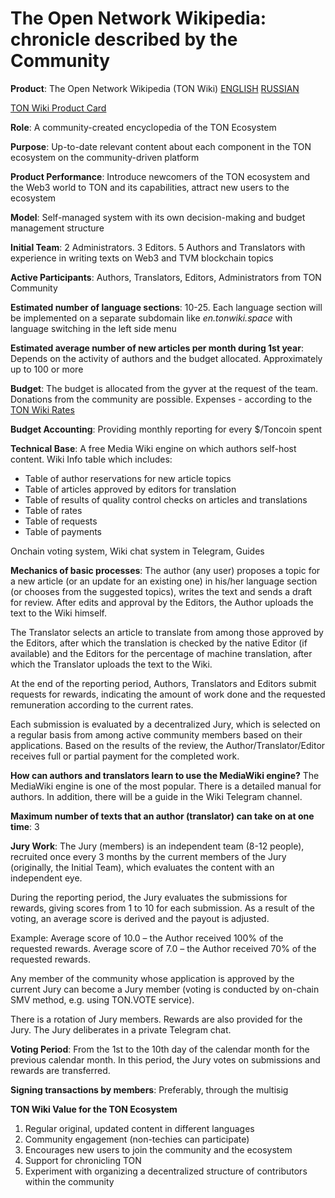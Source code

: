 # The Open Network Wikipedia: chronicle described by the Community

**Product**:
The Open Network Wikipedia (TON Wiki) 
[ENGLISH](https://tonwiki.space/index.php?title=Main_page)
[RUSSIAN](https://tonwiki.space/index.php?title=%D0%97%D0%B0%D0%B3%D0%BB%D0%B0%D0%B2%D0%BD%D0%B0%D1%8F_%D1%81%D1%82%D1%80%D0%B0%D0%BD%D0%B8%D1%86%D0%B0)

[TON Wiki Product Card](https://docs.google.com/document/d/1QOMMC-NjbotdSrnzUb_yTBohy2CXbCnKmAQCWpnXWs0/edit?usp=sharing)

**Role**:
A community-created encyclopedia of the TON Ecosystem

**Purpose**:
Up-to-date relevant content about each component in the TON ecosystem on the community-driven platform

**Product Performance**:
Introduce newcomers of the TON ecosystem and the Web3 world to TON and its capabilities, attract new users to the ecosystem

**Model**:
Self-managed system with its own decision-making and budget management structure

**Initial Team**:
2 Administrators. 3 Editors. 5 Authors and Translators with experience in writing texts on Web3 and TVM blockchain topics

**Active Participants**:
Authors, Translators, Editors, Administrators from TON Community

**Estimated number of language sections**:
10-25. Each language section will be implemented on a separate subdomain like *en.tonwiki.space* with language switching in the left side menu

**Estimated average number of new articles per month during 1st year**:
Depends on the activity of authors and the budget allocated. Approximately up to 100 or more

**Budget**:
The budget is allocated from the gyver at the request of the team. Donations from the community are possible. Expenses - according to the [TON Wiki Rates](https://docs.google.com/spreadsheets/d/1P_RuF04shL4G_YxzlbcDsNNE4yFqNm_NzzjfoTEHxnM/edit#gid=0)

**Budget Accounting**:
Providing monthly reporting for every $/Toncoin spent

**Technical Base**:
A free Media Wiki engine on which authors self-host content. Wiki Info table which includes: 
- Table of author reservations for new article topics
- Table of articles approved by editors for translation
- Table of results of quality control checks on articles and translations
- Table of rates
- Table of requests
- Table of payments

Onchain voting system, Wiki chat system in Telegram, Guides

**Mechanics of basic processes**:
The author (any user) proposes a topic for a new article (or an update for an existing one) in his/her language section (or chooses from the suggested topics), writes the text and sends a draft for review. After edits and approval by the Editors, the Author uploads the text to the Wiki himself. 

The Translator selects an article to translate from among those approved by the Editors, after which the translation is checked by the native Editor (if available) and the Editors for the percentage of machine translation, after which the Translator uploads the text to the Wiki.

At the end of the reporting period, Authors, Translators and Editors submit requests for rewards, indicating the amount of work done and the requested remuneration according to the current rates.

Each submission is evaluated by a decentralized Jury, which is selected on a regular basis from among active community members based on their applications. Based on the results of the review, the Author/Translator/Editor receives full or partial payment for the completed work.

**How can authors and translators learn to use the MediaWiki engine?**
The MediaWiki engine is one of the most popular. There is a detailed manual for authors. In addition, there will be a guide in the Wiki Telegram channel. 

**Maximum number of texts that an author (translator) can take on at one time**: 3

**Jury Work**:
The Jury (members) is an independent team (8-12 people), recruited once every 3 months by the current members of the Jury (originally, the Initial Team), which evaluates the content with an independent eye. 

During the reporting period, the Jury evaluates the submissions for rewards, giving scores from 1 to 10 for each submission. As a result of the voting, an average score is derived and the payout is adjusted.

Example:
Average score of 10.0 – the Author received 100% of the requested rewards. 
Average score of 7.0 – the Author received 70% of the requested rewards.

Any member of the community whose application is approved by the current Jury can become a Jury member (voting is conducted by on-chain SMV method, e.g. using TON.VOTE service).

There is a rotation of Jury members. Rewards are also provided for the Jury. The Jury deliberates in a private Telegram chat.

**Voting Period**:
From the 1st to the 10th day of the calendar month for the previous calendar month. In this period, the Jury votes on submissions and rewards are transferred.

**Signing transactions by members**:
Preferably, through the multisig

**TON Wiki Value for the TON Ecosystem**
1) Regular original, updated content in different languages
2) Community engagement (non-techies can participate)
3) Encourages new users to join the community and the ecosystem
4) Support for chronicling TON
5) Experiment with organizing a decentralized structure of contributors within the community



